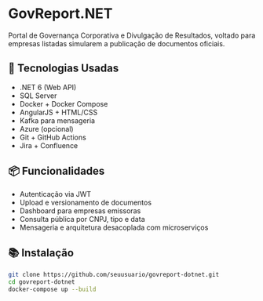 # GovReport.NET

Portal de Governança Corporativa e Divulgação de Resultados, voltado para empresas listadas simularem a publicação de documentos oficiais.

## 🧱 Tecnologias Usadas

- .NET 6 (Web API)
- SQL Server
- Docker + Docker Compose
- AngularJS + HTML/CSS
- Kafka para mensageria
- Azure (opcional)
- Git + GitHub Actions
- Jira + Confluence

## 📦 Funcionalidades

- Autenticação via JWT
- Upload e versionamento de documentos
- Dashboard para empresas emissoras
- Consulta pública por CNPJ, tipo e data
- Mensageria e arquitetura desacoplada com microserviços

## 📚 Instalação

```bash
git clone https://github.com/seuusuario/govreport-dotnet.git
cd govreport-dotnet
docker-compose up --build
